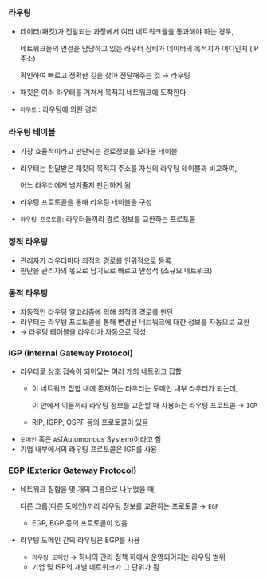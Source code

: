 ### 라우팅

- 데이터(패킷)가 전달되는 과정에서 여러 네트워크들을 통과해야 하는 경우,
    
    네트워크들의 연결을 담당하고 있는 라우터 장비가 데이터의 목적지가 어디인지 (IP주소) 
    
    확인하여 빠르고 정확한 길을 찾아 전달해주는 것 → 라우팅
    
- 패킷은 여러 라우터를 거쳐서 목적지 네트워크에 도착한다.
- `라우트` : 라우팅에 의한 경과

### 라우팅 테이블

- 가장 효율적이라고 판단되는 경로정보를 모아둔 테이블
- 라우터는 전달받은 패킷의 목적지 주소를 자신의 라우팅 테이블과 비교하여,
    
    어느 라우터에게 넘겨줄지 판단하게 됨
    
- 라우팅 프로토콜을 통해 라우팅 테이블을 구성
- `라우팅 프로토콜`: 라우터들끼리 경로 정보를 교환하는 프로토콜

### 정적 라우팅

- 관리자가 라우터마다 최적의 경로를 인위적으로 등록
- 판단을 관리자의 몫으로 남기므로 빠르고 안정적 (소규모 네트워크)

### 동적 라우팅

- 자동적인 라우팅 알고리즘에 의해 최적의 경로를 판단
- 라우터는 라우팅 프로토콜을 통해 변경된 네트워크에 대한 정보를 자동으로 교환
- → 라우팅 테이블을 라우터가 자동으로 작성

### IGP (Internal Gateway Protocol)

- 라우터로 상호 접속이 되어있는 여러 개의 네트워크 집합
    - 이 네트워크 집합 내에 존재하는 라우터는 도메인 내부 라우터가 되는데,
        
        이 안에서 이들끼리 라우팅 정보를 교환할 때 사용하는 라우팅 프로토콜 → `IGP`
        
    - RIP, IGRP, OSPF 등의 프로토콜이 있음
- `도메인` 혹은 `AS`(Automonous System)이라고 함
- 기업 내부에서의 라우팅 프로토콜은 IGP를 사용

### EGP (Exterior Gateway Protocol)

- 네트워크 집합을 몇 개의 그룹으로 나누었을 때,
    
    다른 그룹(다른 도메인)끼리 라우팅 정보를 교환하는 프로토콜 → `EGP`
    
    - EGP, BGP 등의 프로토콜이 있음
- 라우팅 도메인 간의 라우팅은 EGP를 사용
    - `라우팅 도메인` → 하나의 관리 정책 하에서 운영되어지는 라우팅 범위
    - 기업 및 ISP의 개별 네트워크가 그 단위가 됨
